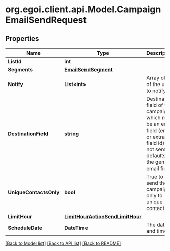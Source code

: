 
# org.egoi.client.api.Model.CampaignEmailSendRequest

## Properties

Name | Type | Description | Notes
------------ | ------------- | ------------- | -------------
**ListId** | **int** |  | 
**Segments** | [**EmailSendSegment**](EmailSendSegment.md) |  | 
**Notify** | **List&lt;int&gt;** | Array of IDs of the users to notify | [optional] 
**DestinationField** | **string** | Destination field of this campaign, which must be an email field (email or extra field id).                         If not sent, defaults to the general email field | [optional] 
**UniqueContactsOnly** | **bool** | True to send the campaign only to unique contacts | [optional] [default to false]
**LimitHour** | [**LimitHourActionSendLimitHour**](LimitHourActionSendLimitHour.md) |  | [optional] 
**ScheduleDate** | **DateTime** | The date and time | [optional] 

[[Back to Model list]](../README.md#documentation-for-models)
[[Back to API list]](../README.md#documentation-for-api-endpoints)
[[Back to README]](../README.md)


